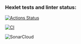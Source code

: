 ### Hexlet tests and linter status:
[![Actions Status](https://github.com/g3nnadevich/frontend-project-46/actions/workflows/hexlet-check.yml/badge.svg)](https://github.com/g3nnadevich/frontend-project-46/actions)

[![CI](https://github.com/g3nnadevich/frontend-project-46/actions/workflows/CI.yml/badge.svg)](https://github.com/g3nnadevich/frontend-project-46/actions/workflows/CI.yml)

![SonarCloud](https://sonarcloud.io/api/project_badges/measure?project=g3nnadevich_frontend-project-46&metric=coverage)
